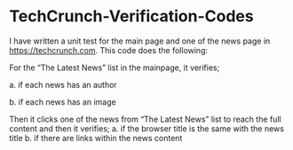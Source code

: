 # TechCrunch-Verification-Codes
I have written a unit test for the main page and one of the news page in https://techcrunch.com. This code does the following: 

For the “The Latest News” list in the mainpage, it verifies;

a. if each news has an author

b. if each news has an image

Then it clicks one of the news from “The Latest News” list to reach the full content and then it verifies;
a. if the browser title is the same with the news title
b. if there are links within the news content 
